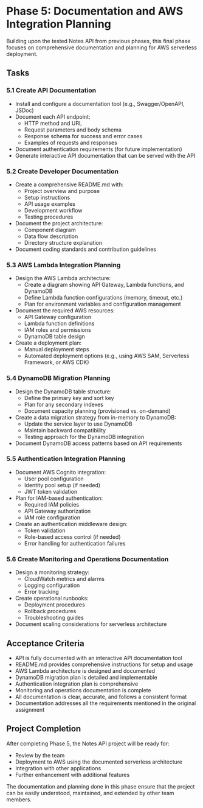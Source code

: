 # Phase 5: Documentation and AWS Integration Planning

Building upon the tested Notes API from previous phases, this final phase focuses on comprehensive documentation and planning for AWS serverless deployment.

## Tasks

### 5.1 Create API Documentation

- Install and configure a documentation tool (e.g., Swagger/OpenAPI, JSDoc)
- Document each API endpoint:
  - HTTP method and URL
  - Request parameters and body schema
  - Response schema for success and error cases
  - Examples of requests and responses
- Document authentication requirements (for future implementation)
- Generate interactive API documentation that can be served with the API

### 5.2 Create Developer Documentation

- Create a comprehensive README.md with:
  - Project overview and purpose
  - Setup instructions
  - API usage examples
  - Development workflow
  - Testing procedures
- Document the project architecture:
  - Component diagram
  - Data flow description
  - Directory structure explanation
- Document coding standards and contribution guidelines

### 5.3 AWS Lambda Integration Planning

- Design the AWS Lambda architecture:
  - Create a diagram showing API Gateway, Lambda functions, and DynamoDB
  - Define Lambda function configurations (memory, timeout, etc.)
  - Plan for environment variables and configuration management
- Document the required AWS resources:
  - API Gateway configuration
  - Lambda function definitions
  - IAM roles and permissions
  - DynamoDB table design
- Create a deployment plan:
  - Manual deployment steps
  - Automated deployment options (e.g., using AWS SAM, Serverless Framework, or AWS CDK)

### 5.4 DynamoDB Migration Planning

- Design the DynamoDB table structure:
  - Define the primary key and sort key
  - Plan for any secondary indexes
  - Document capacity planning (provisioned vs. on-demand)
- Create a data migration strategy from in-memory to DynamoDB:
  - Update the service layer to use DynamoDB
  - Maintain backward compatibility
  - Testing approach for the DynamoDB integration
- Document DynamoDB access patterns based on API requirements

### 5.5 Authentication Integration Planning

- Document AWS Cognito integration:
  - User pool configuration
  - Identity pool setup (if needed)
  - JWT token validation
- Plan for IAM-based authentication:
  - Required IAM policies
  - API Gateway authorization
  - IAM role configuration
- Create an authentication middleware design:
  - Token validation
  - Role-based access control (if needed)
  - Error handling for authentication failures

### 5.6 Create Monitoring and Operations Documentation

- Design a monitoring strategy:
  - CloudWatch metrics and alarms
  - Logging configuration
  - Error tracking
- Create operational runbooks:
  - Deployment procedures
  - Rollback procedures
  - Troubleshooting guides
- Document scaling considerations for serverless architecture

## Acceptance Criteria

- API is fully documented with an interactive API documentation tool
- README.md provides comprehensive instructions for setup and usage
- AWS Lambda architecture is designed and documented
- DynamoDB migration plan is detailed and implementable
- Authentication integration plan is comprehensive
- Monitoring and operations documentation is complete
- All documentation is clear, accurate, and follows a consistent format
- Documentation addresses all the requirements mentioned in the original assignment

## Project Completion

After completing Phase 5, the Notes API project will be ready for:

- Review by the team
- Deployment to AWS using the documented serverless architecture
- Integration with other applications
- Further enhancement with additional features

The documentation and planning done in this phase ensure that the project can be easily understood, maintained, and extended by other team members.
